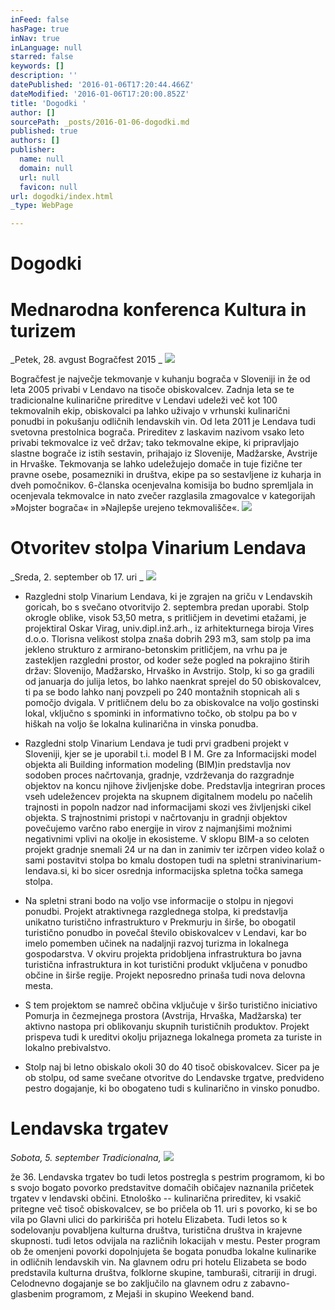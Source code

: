 ```yaml
---
inFeed: false
hasPage: true
inNav: true
inLanguage: null
starred: false
keywords: []
description: ''
datePublished: '2016-01-06T17:20:44.466Z'
dateModified: '2016-01-06T17:20:00.852Z'
title: 'Dogodki '
author: []
sourcePath: _posts/2016-01-06-dogodki.md
published: true
authors: []
publisher:
  name: null
  domain: null
  url: null
  favicon: null
url: dogodki/index.html
_type: WebPage

---
```

# Dogodki 

# Mednarodna konferenca Kultura in turizem 

_Petek, 28\. avgust
Bogračfest 2015 _
![](https://the-grid-user-content.s3-us-west-2.amazonaws.com/26be3d92-0fb8-4457-8baf-b2906f3fb70a.jpg)

Bogračfest je največje tekmovanje v kuhanju bograča v Sloveniji in že od leta 2005 privabi v Lendavo na tisoče obiskovalcev. Zadnja leta se te tradicionalne kulinarične prireditve v Lendavi udeleži več kot 100 tekmovalnih ekip, obiskovalci pa lahko uživajo v vrhunski kulinarični ponudbi in pokušanju odličnih lendavskih vin.
Od leta 2011 je Lendava tudi svetovna prestolnica bograča. Prireditev z laskavim nazivom vsako leto privabi tekmovalce iz več držav; tako tekmovalne ekipe, ki pripravljajo slastne bograče iz istih sestavin, prihajajo iz Slovenije, Madžarske, Avstrije in Hrvaške. Tekmovanja se lahko udeležujejo domače in tuje fizične ter pravne osebe, posamezniki in društva, ekipe pa so sestavljene iz kuharja in dveh pomočnikov. 6-članska ocenjevalna komisija bo budno spremljala in ocenjevala tekmovalce in nato zvečer razglasila zmagovalce v kategorijah »Mojster bograča« in »Najlepše urejeno tekmovališče«. ![](https://the-grid-user-content.s3-us-west-2.amazonaws.com/634b045d-db1a-4a93-93d6-4a6c41f5b3fb.jpg)

# Otvoritev stolpa Vinarium Lendava

_Sreda, 2\. september ob 17\. uri _
![](https://the-grid-user-content.s3-us-west-2.amazonaws.com/7fdd65ea-0ea0-472a-867e-522ba8186174.jpg)

* Razgledni stolp Vinarium Lendava, ki je zgrajen na griču v Lendavskih goricah, bo s svečano otvoritvijo 2\. septembra predan uporabi. Stolp okrogle oblike, visok 53,50 metra, s pritličjem in devetimi etažami, je projektiral Oskar Virag, univ.dipl.inž.arh., iz arhitekturnega biroja Vires d.o.o. Tlorisna velikost stolpa znaša dobrih 293 m3, sam stolp pa ima jekleno strukturo z armirano-betonskim pritličjem, na vrhu pa je zastekljen razgledni prostor, od koder seže pogled na pokrajino štirih držav: Slovenijo, Madžarsko, Hrvaško in Avstrijo.
Stolp, ki so ga gradili od januarja do julija letos, bo lahko naenkrat sprejel do 50 obiskovalcev, ti pa se bodo lahko nanj povzpeli po 240 montažnih stopnicah ali s pomočjo dvigala. V pritličnem delu bo za obiskovalce na voljo gostinski lokal, vključno s spominki in informativno točko, ob stolpu pa bo v hiškah na voljo še lokalna kulinarična in vinska ponudba. 
* Razgledni stolp Vinarium Lendava je tudi prvi gradbeni projekt v Sloveniji, kjer se je uporabil t.i. model B I M. Gre za Informacijski model objekta ali Building information modeling (BIM)in predstavlja nov sodoben proces načrtovanja, gradnje, vzdrževanja do razgradnje objektov na koncu njihove življenjske dobe. Predstavlja integriran proces vseh udeležencev projekta na skupnem digitalnem modelu po načelih trajnosti in popoln nadzor nad informacijami skozi ves življenjski cikel objekta. S trajnostnimi pristopi v načrtovanju in gradnji objektov povečujemo varčno rabo energije in virov z najmanjšimi možnimi negativnimi vplivi na okolje in ekosisteme. V sklopu BIM-a so celoten projekt gradnje snemali 24 ur na dan in zanimiv ter izčrpen video kolaž o sami postavitvi stolpa bo kmalu dostopen tudi na spletni stranivinarium-lendava.si, ki bo sicer osrednja informacijska spletna točka samega stolpa. 
* Na spletni strani bodo na voljo vse informacije o stolpu in njegovi ponudbi.
Projekt atraktivnega razglednega stolpa, ki predstavlja unikatno turistično infrastrukturo v Prekmurju in širše, bo obogatil turistično ponudbo in povečal število obiskovalcev v Lendavi, kar bo imelo pomemben učinek na nadaljnji razvoj turizma in lokalnega gospodarstva. V okviru projekta pridobljena infrastruktura bo javna turistična infrastruktura in kot turistični produkt vključena v ponudbo občine in širše regije. Projekt neposredno prinaša tudi nova delovna mesta. 

* S tem projektom se namreč občina vključuje v širšo turistično iniciativo Pomurja in čezmejnega prostora (Avstrija, Hrvaška, Madžarska) ter aktivno nastopa pri oblikovanju skupnih turističnih produktov. Projekt prispeva tudi k ureditvi okolju prijaznega lokalnega prometa za turiste in lokalno prebivalstvo. 
* Stolp naj bi letno obiskalo okoli 30 do 40 tisoč obiskovalcev.
Sicer pa je ob stolpu, od same svečane otvoritve do Lendavske trgatve, predvideno pestro dogajanje, ki bo obogateno tudi s kulinarično in vinsko ponudbo.

# Lendavska trgatev 

_Sobota, 5\. september
Tradicionalna,_
![](https://the-grid-user-content.s3-us-west-2.amazonaws.com/2b0639ef-617d-48b4-bbc5-68b3fe864c1c.jpg)

že 36\. Lendavska trgatev bo tudi letos postregla s pestrim programom, ki bo s svojo bogato povorko predstavitve domačih običajev naznanila pričetek trgatev v lendavski občini. Etnološko -- kulinarična prireditev, ki vsakič pritegne več tisoč obiskovalcev, se bo pričela ob 11\. uri s povorko, ki se bo vila po Glavni ulici do parkirišča pri hotelu Elizabeta. Tudi letos so k sodelovanju povabljena kulturna društva, turistična društva in krajevne skupnosti. tudi letos odvijala na različnih lokacijah v mestu. Pester program ob že omenjeni povorki dopolnjujeta še bogata ponudba lokalne kulinarike in odličnih lendavskih vin. Na glavnem odru pri hotelu Elizabeta se bodo predstavila kulturna društva, folklorne skupine, tamburaši, citrariji in drugi. Celodnevno dogajanje se bo zaključilo na glavnem odru z zabavno-glasbenim programom, z Mejaši in skupino Weekend band.